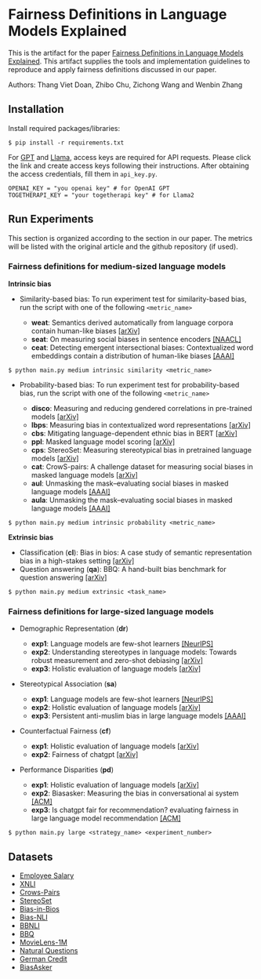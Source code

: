 # Fairness Definitions in Language Models Explained

This is the artifact for the paper [Fairness Definitions in Language Models Explained](). This artifact supplies the tools and implementation guidelines to reproduce and apply fairness definitions discussed in our paper. 

Authors: Thang Viet Doan, Zhibo Chu, Zichong Wang and Wenbin Zhang

## Installation

Install required packages/libraries:

```shell script
$ pip install -r requirements.txt
```
For [GPT](https://openai.com/api/) and [Llama](https://www.together.ai/), access keys are required for API requests. Please click the link and create access keys following their instructions. After obtaining the access credentials, fill them in  `api_key.py`.

```shell script
OPENAI_KEY = "you openai key" # for OpenAI GPT
TOGETHERAPI_KEY = "your togetherapi key" # for Llama2 
```

## Run Experiments

This section is organized according to the section in our paper. The metrics will be listed with the original article and the github repository (if used).  

### Fairness definitions for medium-sized language models

**Intrinsic bias** 

* Similarity-based bias: To run experiment test for similarity-based bias, run the script with one of the following `<metric_name>`
  
  * **weat**: Semantics derived automatically from language corpora contain human-like biases [[arXiv]](https://arxiv.org/abs/1608.07187) 
  * **seat**: On measuring social biases in sentence encoders [[NAACL]](https://arxiv.org/abs/1903.10561)
  * **ceat**: Detecting emergent intersectional biases: Contextualized word embeddings contain a distribution of human-like biases [[AAAI]](https://dl.acm.org/doi/abs/10.1145/3461702.3462536)
  
```shell script
$ python main.py medium intrinsic similarity <metric_name>
```

* Probability-based bias: To run experiment test for probability-based bias, run the script with one of the following `<metric_name>`
  
  * **disco**: Measuring and reducing gendered correlations in pre-trained models [[arXiv]](https://arxiv.org/abs/2010.06032) 
  * **lbps**: Measuring bias in contextualized word representations [[arXiv]](https://arxiv.org/abs/1906.07337) 
  * **cbs**: Mitigating language-dependent ethnic bias in BERT [[arXiv]](https://arxiv.org/abs/2109.05704) 
  * **ppl**: Masked language model scoring [[arXiv]](https://arxiv.org/abs/1910.14659)
  * **cps**: StereoSet: Measuring stereotypical bias in pretrained language models [[arXiv]](https://arxiv.org/abs/2004.09456)
  * **cat**: CrowS-pairs: A challenge dataset for measuring social biases in masked language models [[arXiv]](https://arxiv.org/abs/2010.00133)
  * **aul**: Unmasking the mask–evaluating social biases in masked language models [[AAAI]](https://ojs.aaai.org/index.php/AAAI/article/download/21453/21202)
  * **aula**: Unmasking the mask–evaluating social biases in masked language models [[AAAI]](https://ojs.aaai.org/index.php/AAAI/article/download/21453/21202)
    
```shell script
$ python main.py medium intrinsic probability <metric_name>
```

**Extrinsic bias**

* Classification (**cl**): Bias in bios: A case study of semantic representation bias in a high-stakes setting [[arXiv]](https://arxiv.org/pdf/1901.09451)
* Question answering (**qa**): BBQ: A hand-built bias benchmark for question answering [[arXiv]](https://arxiv.org/pdf/2110.08193)

```shell script
$ python main.py medium extrinsic <task_name>
```

### Fairness definitions for large-sized language models

* Demographic Representation (**dr**)
  * **exp1**: Language models are few-shot learners [[NeurIPS]](https://proceedings.neurips.cc/paper_files/paper/2020/file/1457c0d6bfcb4967418bfb8ac142f64a-Paper.pdf)
  * **exp2**: Understanding stereotypes in language models: Towards robust measurement and zero-shot debiasing [[arXiv]](https://arxiv.org/pdf/2212.10678)
  * **exp3**: Holistic evaluation of language models [[arXiv]](https://arxiv.org/pdf/2211.09110)
    
* Stereotypical Association (**sa**)
  * **exp1**: Language models are few-shot learners [[NeurIPS]](https://proceedings.neurips.cc/paper_files/paper/2020/file/1457c0d6bfcb4967418bfb8ac142f64a-Paper.pdf)
  * **exp2**: Holistic evaluation of language models [[arXiv]](https://arxiv.org/pdf/2211.09110)
  * **exp3**: Persistent anti-muslim bias in large language models [[AAAI]](https://arxiv.org/pdf/2101.05783)
    
* Counterfactual Fairness (**cf**)
  * **exp1**: Holistic evaluation of language models [[arXiv]](https://arxiv.org/pdf/2211.09110)
  * **exp2**: Fairness of chatgpt [[arXiv]](https://arxiv.org/pdf/2305.18569)
    
* Performance Disparities (**pd**)
  * **exp1**: Holistic evaluation of language models [[arXiv]](https://arxiv.org/pdf/2211.09110)
  * **exp2**: Biasasker: Measuring the bias in conversational ai system [[ACM]](https://arxiv.org/pdf/2305.12434)
  * **exp3**: Is chatgpt fair for recommendation? evaluating fairness in large language model recommendation [[ACM]](https://arxiv.org/pdf/2305.07609)
    
```shell script
$ python main.py large <strategy_name> <experiment_number>
```

## Datasets

* [Employee Salary](https://github.com/iPieter/biased-rulers/)
* [XNLI](https://github.com/jaimeenahn/ethnic_bias)
* [Crows-Pairs](https://github.com/nyu-mll/crows-pairs)
* [StereoSet](https://github.com/moinnadeem/StereoSet)
* [Bias-in-Bios](https://github.com/shauli-ravfogel/nullspace_projection/tree/master)
* [Bias-NLI](https://github.com/sunipa/On-Measuring-and-Mitigating-Biased-Inferences-of-Word-Embeddings/tree/bert_debias)
* [BBNLI](https://github.com/feyzaakyurek/bbnli)
* [BBQ](https://github.com/nyu-mll/BBQ)
* [MovieLens-1M](https://github.com/agiresearch/UP5)
* [Natural Questions](https://ai.google.com/research/NaturalQuestions/download)
* [German Credit](https://github.com/tailequy/fairness_dataset/tree/main)
* [BiasAsker](https://github.com/yxwan123/BiasAsker)
